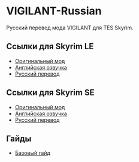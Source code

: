 # VIGILANT-Russian
Русский перевод мода VIGILANT для TES Skyrim.

## Ссылки для Skyrim LE
+ [Оригинальный мод](https://www.nexusmods.com/skyrim/mods/67103/)
+ [Английская озвучка](https://www.nexusmods.com/skyrim/mods/83876/)
+ [Русский перевод](https://www.nexusmods.com/skyrim/mods/90162)

## Ссылки для Skyrim SE
+ [Оригинальный мод](https://www.nexusmods.com/skyrimspecialedition/mods/11849/)
+ [Английская озвучка](https://www.nexusmods.com/skyrimspecialedition/mods/11894/)
+ [Русский перевод](https://www.nexusmods.com/skyrimspecialedition/mods/15887)

## Гайды
+ [Базовый гайд]()
